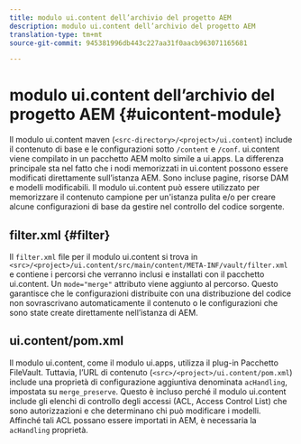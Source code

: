 ```yaml
---
title: modulo ui.content dell’archivio del progetto AEM
description: modulo ui.content dell’archivio del progetto AEM
translation-type: tm+mt
source-git-commit: 945381996db443c227aa31f0aacb963071165681

---
```



# modulo ui.content dell’archivio del progetto AEM {#uicontent-module}

Il modulo ui.content maven (`<src-directory>/<project>/ui.content`) include il contenuto di base e le configurazioni sotto `/content` e `/conf`. ui.content viene compilato in un pacchetto AEM molto simile a ui.apps. La differenza principale sta nel fatto che i nodi memorizzati in ui.content possono essere modificati direttamente sull’istanza AEM. Sono incluse pagine, risorse DAM e modelli modificabili. Il modulo ui.content può essere utilizzato per memorizzare il contenuto campione per un&#39;istanza pulita e/o per creare alcune configurazioni di base da gestire nel controllo del codice sorgente.

## filter.xml {#filter}

Il `filter.xml` file per il modulo ui.content si trova in `<src>/<project>/ui.content/src/main/content/META-INF/vault/filter.xml` e contiene i percorsi che verranno inclusi e installati con il pacchetto ui.content. Un `mode="merge"` attributo viene aggiunto al percorso. Questo garantisce che le configurazioni distribuite con una distribuzione del codice non sovrascrivano automaticamente il contenuto o le configurazioni che sono state create direttamente nell’istanza di AEM.

## ui.content/pom.xml

Il modulo ui.content, come il modulo ui.apps, utilizza il plug-in Pacchetto FileVault. Tuttavia, l’URL di contenuto (`<src>/<project>/ui.content/pom.xml`) include una proprietà di configurazione aggiuntiva denominata `acHandling`, impostata su `merge_preserve`. Questo è incluso perché il modulo ui.content include gli elenchi di controllo degli accessi (ACL, Access Control List) che sono autorizzazioni e che determinano chi può modificare i modelli. Affinché tali ACL possano essere importati in AEM, è necessaria la `acHandling` proprietà.
